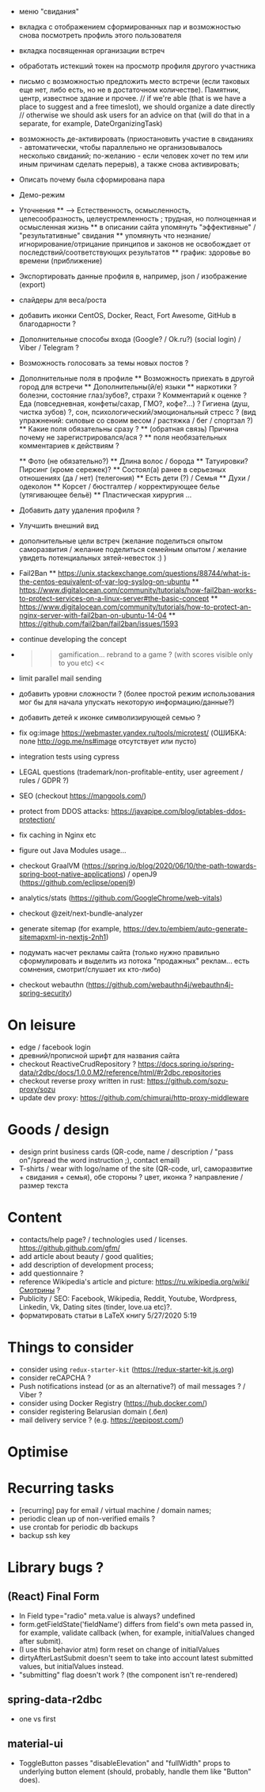 - меню "свидания"
- вкладка с отображением сформированных пар и возможностью снова посмотреть профиль этого пользователя
- вкладка посвященная организации встреч
- обработать истекший токен на просмотр профиля другого участника

- письмо с возможностью предложить место встречи (если таковых еще нет, либо есть, но не в достаточном количестве). Памятник, центр, известное здание и прочее.
  // if we're able (that is we have a place to suggest and a free timeslot), we should organize a date directly
  // otherwise we should ask users for an advice on that (will do that in a separate, for example, DateOrganizingTask)

- возможность де-активировать (приостановить участие в свиданиях - автоматически, чтобы параллельно не организовывалось несколько свиданий; по-желанию - если человек хочет по тем или иным причинам сделать перерыв), а также снова активировать;

- Описать почему была сформирована пара
- Демо-режим
- Уточнения
  ** --> Естественность, осмысленность, целесообразность, целеустремленность ; трудная, но полноценная и осмысленная жизнь
  ** в описании сайта упомянуть "эффективные" / "результативные" свидания
  ** упомянуть что незнание/игнорирование/отрицание принципов и законов не освобождает от последствий/соответствующих результатов
  ** график: здоровье во времени (приближение)
- Экспортировать данные профиля в, например, json / изображение (export)
- слайдеры для веса/роста
- добавить иконки CentOS, Docker, React, Fort Awesome, GitHub в благодарности ?
- Дополнительные способы входа (Google? / Ok.ru?) (social login) / Viber / Telegram ?
- Возможность голосовать за темы новых постов ?
- Дополнительные поля в профиле
  ** Возможность приехать в другой город для встречи
  ** Дополнительны(й/е) языки
  ** наркотики ? болезни, состояние глаз/зубов?, страхи ? Комментарий к оценке ? Еда (повседневная, конфеты/сахар, ГМО?, кофе?...) ? Гигиена (душ, чистка зубов) ?, сон, психологический/эмоциональный стресс ? (вид упражнений: силовые со своим весом / растяжка / бег / спортзал ?)
  ** Какие поля обязательны сразу ?
  ** (обратная связь) Причина почему не зарегистрировался/ася ?
  ** поля необязательных комментариев к действиям ?

  ** Фото (не обязательно?)
  ** Длина волос / борода
  ** Татуировки? Пирсинг (кроме сережек)?
  ** Состоял(а) ранее в серьезных отношениях (да / нет) (телегония)
  ** Есть дети (?) / Семья
  ** Духи / одеколон
  ** Корсет / бюстгалтер / корректирующее белье (утягивающее бельё)
  ** Пластическая хирургия
  ...

- Добавить дату удаления профиля ?

- Улучшить внешний вид
- дополнительные цели встреч (желание поделиться опытом саморазвития / желание поделиться семейным опытом / желание увидеть потенциальных зятей-невесток :) )
- Fail2Ban
  ** https://unix.stackexchange.com/questions/88744/what-is-the-centos-equivalent-of-var-log-syslog-on-ubuntu
  ** https://www.digitalocean.com/community/tutorials/how-fail2ban-works-to-protect-services-on-a-linux-server#the-basic-concept
  ** https://www.digitalocean.com/community/tutorials/how-to-protect-an-nginx-server-with-fail2ban-on-ubuntu-14-04
  ** https://github.com/fail2ban/fail2ban/issues/1593

- continue developing the concept
- > > gamification... rebrand to a game ? (with scores visible only to you etc) <<
- limit parallel mail sending
- добавить уровни сложности ? (более простой режим использования мог бы для начала упускать некоторую информацию/данные?)
- добавить детей к иконке символизирующей семью ?

- fix og:image https://webmaster.yandex.ru/tools/microtest/ (ОШИБКА: поле http://ogp.me/ns#image отсутствует или пусто)
- integration tests using cypress

- LEGAL questions (trademark/non-profitable-entity, user agreement / rules / GDPR ?)

- SEO (checkout https://mangools.com/)
- protect from DDOS attacks: https://javapipe.com/blog/iptables-ddos-protection/
- fix caching in Nginx etc
- figure out Java Modules usage...
- checkout GraalVM (https://spring.io/blog/2020/06/10/the-path-towards-spring-boot-native-applications) / openJ9 (https://github.com/eclipse/openj9)
- analytics/stats (https://github.com/GoogleChrome/web-vitals)
- checkout @zeit/next-bundle-analyzer
- generate sitemap (for example, https://dev.to/embiem/auto-generate-sitemapxml-in-nextjs-2nh1)
- подумать насчет рекламы сайта (только нужно правильно сформулировать и выделить из потока "продажных" реклам... есть сомнения, смотрит/слушает их кто-либо)
- checkout webauthn (https://github.com/webauthn4j/webauthn4j-spring-security)

# On leisure

- edge / facebook login
- древний/прописной шрифт для названия сайта
- checkout ReactiveCrudRepository ? https://docs.spring.io/spring-data/r2dbc/docs/1.0.0.M2/reference/html/#r2dbc.repositories
- checkout reverse proxy written in rust: https://github.com/sozu-proxy/sozu
- update dev proxy: https://github.com/chimurai/http-proxy-middleware

# Goods / design

- design print business cards (QR-code, name / description / "pass on"/spread the word instruction ;), contact email)
- T-shirts / wear with logo/name of the site (QR-code, url, саморазвитие + свидания + семья), обе стороны ? цвет, иконка ? направление / размер текста

# Content

- contacts/help page? / technologies used / licenses. https://github.github.com/gfm/
- add article about beauty / good qualities;
- add description of development process;
- add questionnaire ?
- reference Wikipedia's article and picture: https://ru.wikipedia.org/wiki/Смотрины ?
- Publicity / SEO: Facebook, Wikipedia, Reddit, Youtube, Wordpress, Linkedin, Vk, Dating sites (tinder, love.ua etc)?.
- форматировать статьи в LaTeX книгу 5/27/2020 5:19

# Things to consider

- consider using `redux-starter-kit` (https://redux-starter-kit.js.org)
- consider reCAPCHA ?
- Push notifications instead (or as an alternative?) of mail messages ? / Viber ?
- consider using Docker Registry (https://hub.docker.com/)
- consider registering Belarusian domain (.бел)
- mail delivery service ? (e.g. https://pepipost.com/)

# Optimise

# Recurring tasks

- [recurring] pay for email / virtual machine / domain names;
- periodic clean up of non-verified emails ?
- use crontab for periodic db backups
- backup ssh key

# Library bugs ?

## (React) Final Form

- In Field type="radio" meta.value is always? undefined
- form.getFieldState('fieldName') differs from field's own meta passed in, for example, validate callback (when, for example, initialValues changed after submit).
- (I use this behavior atm) form reset on change of initialValues
- dirtyAfterLastSubmit doesn't seem to take into account latest submitted values, but initialValues instead.
- "submitting" flag doesn't work ? (the component isn't re-rendered)

## spring-data-r2dbc

- one vs first

## material-ui

- ToggleButton passes "disableElevation" and "fullWidth" props to underlying button element (should, probably, handle them like "Button" does).
